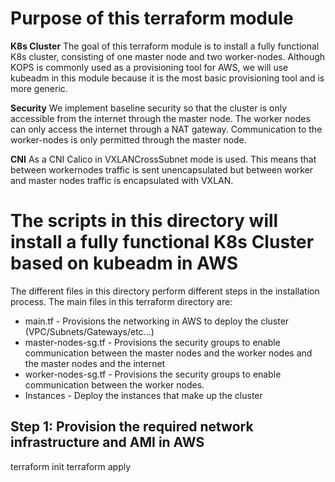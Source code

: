 # Purpose of this terraform module
**K8s Cluster**
The goal of this terraform module is to install a fully functional K8s cluster, consisting of one master node and two worker-nodes. Although KOPS is commonly used as a provisioning tool for AWS, we will use kubeadm in this module because it is the most basic provisioning tool and is more generic.  

**Security**
We implement baseline security so that the cluster is only accessible from the internet through the master node. The worker nodes can only access the internet through a NAT gateway. Communication to the worker-nodes is only permitted through the master node.

**CNI**
As a CNI Calico in VXLANCrossSubnet mode is used. This means that between workernodes traffic is sent unencapsulated but between worker and master nodes traffic is encapsulated with VXLAN.


# The scripts in this directory will install a fully functional K8s Cluster based on kubeadm in AWS
The different files in this directory perform different steps in the installation process.
The main files in this terraform directory are:
- main.tf             - Provisions the networking in AWS to deploy the cluster (VPC/Subnets/Gateways/etc...)
- master-nodes-sg.tf  - Provisions the security groups to enable communication between the master nodes and the worker nodes and the master nodes and the internet
- worker-nodes-sg.tf  - Provisions the security groups to enable communication between the worker nodes.
- Instances           - Deploy the instances that make up the cluster

## Step 1: Provision the required network infrastructure and AMI in AWS
terraform init
terraform apply
